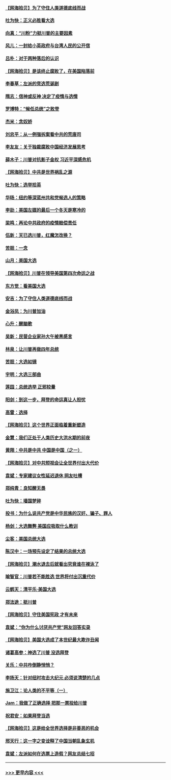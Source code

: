 #### [【网海拾贝】为了守住人类道德底线而战](../pages/nsc993/n12562542.md?t=11201403) 
#### [吐为快：正义必胜看大选](../pages/nsc993/n12561967.md?t=11201403) 
#### [向真：“川粉”力挺川普的主要因素](../pages/nsc993/n12560774.md?t=11201403) 
#### [风儿：一封给小英政府与台湾人民的公开信](../pages/nsc993/n12560581.md?t=11201403) 
#### [吕朴：对于两种落后的认识](../pages/nsc993/n12560492.md?t=11201403) 
#### [【网海拾贝】是该终止腐败了，在美国陷落前](../pages/nsc993/n12559936.md?t=11201403) 
#### [李春草：左派的竞选荒诞剧](../pages/nsc993/n12558380.md?t=11201403) 
#### [隋志：信神或反神 决定了疫情与选情](../pages/nsc993/n12558255.md?t=11201403) 
#### [罗博特：“候任总统”之败登](../pages/nsc993/n12558189.md?t=11201403) 
#### [杰米：念奴娇](../pages/nsc993/n12558174.md?t=11201403) 
#### [刘忠平：从一例强拆案看中共的荒唐司](../pages/nsc993/n12558036.md?t=11201403) 
#### [李友友：关于独裁腐败中国经济发展思考](../pages/nsc993/n12558004.md?t=11201403) 
#### [薛木子：川普对抗影子金权 习近平深感危机](../pages/nsc993/n12557342.md?t=11201403) 
#### [【网海拾贝】中共是世界祸乱之源](../pages/nsc993/n12555353.md?t=11201403) 
#### [吐为快：选举拾英](../pages/nsc993/n12555041.md?t=11201403) 
#### [华旸：纽约等深蓝州共和党候选人的策略](../pages/nsc993/n12554309.md?t=11201403) 
#### [李劼：美国左媒的最后一个冬天是寒冷的](../pages/nsc993/n12552947.md?t=11201403) 
#### [梁鸣：再论中共政府的疫情赔偿责任](../pages/nsc993/n12553012.md?t=11201403) 
#### [伍新：天已选川普，红魔怎改换？](../pages/nsc993/n12552970.md?t=11201403) 
#### [苦胆：一念](../pages/nsc993/n12552957.md?t=11201403) 
#### [山月：美国大选](../pages/nsc993/n12552446.md?t=11201403) 
#### [【网海拾贝】川普在领导美国第四次命运之战](../pages/nsc993/n12551973.md?t=11201403) 
#### [东方觉：看美国大选](../pages/nsc993/n12551647.md?t=11201403) 
#### [安吉：为了守住人类道德底线而战](../pages/nsc993/n12551111.md?t=11201403) 
#### [金浴凤：为川普加油](../pages/nsc993/n12551085.md?t=11201403) 
#### [心升：醒脑歌](../pages/nsc993/n12550984.md?t=11201403) 
#### [吴新：民营企业家孙大午被黑感言](../pages/nsc993/n12550656.md?t=11201403) 
#### [林泉：让川普再做四年总统](../pages/nsc993/n12550640.md?t=11201403) 
#### [苦胆：大选如镜](../pages/nsc993/n12550630.md?t=11201403) 
#### [宇明：大选三部曲](../pages/nsc993/n12550603.md?t=11201403) 
#### [莲园：总统选举 正邪较量](../pages/nsc993/n12550594.md?t=11201403) 
#### [阳剑：到这一步，拜登的命运真让人担忧](../pages/nsc993/n12549093.md?t=11201403) 
#### [高雷：选择](../pages/nsc993/n12549087.md?t=11201403) 
#### [【网海拾贝】这个世界正面临着重新塑造](../pages/nsc993/n12548326.md?t=11201403) 
#### [金慧：我们正处于人类历史大洪水期的前夜](../pages/nsc993/n12547914.md?t=11201403) 
#### [黄翔：中共是中共 中国是中国（之一）](../pages/nsc993/n12547576.md?t=11201403) 
#### [【网海拾贝】对中共短视会让全世界付出大代价](../pages/nsc993/n12546043.md?t=11201403) 
#### [袁斌：专家建议女性延迟退休 网友吐槽](../pages/nsc993/n12545424.md?t=11201403) 
#### [郑纯青：良知醒无畏](../pages/nsc993/n12545394.md?t=11201403) 
#### [吐为快：墙国梦碎](../pages/nsc993/n12545309.md?t=11201403) 
#### [投书：为什么说共产党是中华民族的汉奸、骗子、罪人](../pages/nsc993/n12545089.md?t=11201403) 
#### [杨剑：大选舞弊 美国应吸取什么教训](../pages/nsc993/n12543937.md?t=11201403) 
#### [尘客：美国总统大选](../pages/nsc993/n12543828.md?t=11201403) 
#### [陈汉中：一场预先设定了结果的总统大选](../pages/nsc993/n12543564.md?t=11201403) 
#### [【网海拾贝】潮水退去后就看出究竟谁在裸泳了](../pages/nsc993/n12543321.md?t=11201403) 
#### [喻智官：川普若不能胜选 世界将付出沉重代价](../pages/nsc993/n12541352.md?t=11201403) 
#### [云鹤天：清平乐‧美国大选](../pages/nsc993/n12540916.md?t=11201403) 
#### [郑法途：挺川普](../pages/nsc993/n12540898.md?t=11201403) 
#### [【网海拾贝】守住美国宪政 才有未来](../pages/nsc993/n12540423.md?t=11201403) 
#### [袁斌：“你为什么讨厌共产党”网友回答实录](../pages/nsc993/n12540208.md?t=11201403) 
#### [【网海拾贝】美国大选成了本世纪最大欺诈丑闻](../pages/nsc993/n12538029.md?t=11201403) 
#### [诸葛高参：神选了川普 没选拜登](../pages/nsc993/n12537664.md?t=11201403) 
#### [关乐：中共咋倒静悄悄？](../pages/nsc993/n12537615.md?t=11201403) 
#### [李扬天：针对纽时攻击大纪元 必须说清楚的几点](../pages/nsc993/n12536001.md?t=11201403) 
#### [施卫江：论人类的不平等（一）](../pages/nsc993/n12535700.md?t=11201403) 
#### [Jam：我做了正确选择 把那一票投给川普](../pages/nsc993/n12535743.md?t=11201403) 
#### [祝君安：如果拜登当选](../pages/nsc993/n12535726.md?t=11201403) 
#### [【网海拾贝】这是给全世界选择是非善恶的机会](../pages/nsc993/n12535061.md?t=11201403) 
#### [邢天行：这一字之变诠释了中国当朝乱象玄机](../pages/nsc993/n12533446.md?t=11201403) 
#### [袁斌：左派如何在选票上造假？网友总结七招](../pages/nsc993/n12533180.md?t=11201403) 

----
#### [ >>> 更早内容 <<< ](../indexes/nsc993-earlier.md)
